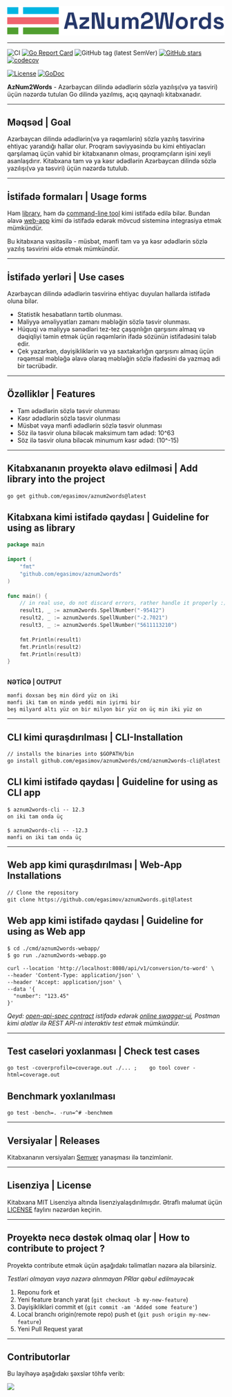 <!---
![aznum2words logo](./assets/img/logo-go-ref-2-crop.png)

![aznum2words logo](./assets/img/logo-go-ref-crop.png)

![aznum2words logo](assets/img/v3.png)

-->

![aznum2words logo](assets/img/logo-v2.png)
- - -
![CI](https://github.com/egasimov/aznum2words/actions/workflows/ci.yml/badge.svg?branch=master)
[![Go Report Card](https://goreportcard.com/badge/github.com/egasimov/aznum2words)](https://goreportcard.com/report/github.com/egasimov/aznum2words)
![GitHub tag (latest SemVer)](https://img.shields.io/github/v/tag/egasimov/aznum2words?sort=semver)
[![GitHub stars](https://img.shields.io/github/stars/egasimov/aznum2words.svg?style=social&label=Stars&style=plastic)](https://github.com/egasimov/aznum2words/stargazers)
[![codecov](https://codecov.io/gh/egasimov/aznum2words/branch/master/graph/badge.svg?token=LDWMTI4VU4)](https://codecov.io/gh/egasimov/aznum2words)

[![License](https://img.shields.io/badge/license-MIT-green)](./LICENSE)
[![GoDoc](https://godoc.org/github.com/egasimov/aznum2words?status.svg)](https://godoc.org/github.com/egasimov/aznum2words)

[//]: # ([![Github Last Commit]&#40;https://img.shields.io/github/last-commit/egasimov/aznum2words?color=61dfc6&label=last%20commit&#41;]&#40;&#41;)
[//]: # (![GitHub all releases]&#40;https://img.shields.io/github/downloads/egasimov/aznum2words/total&#41;)


**AzNum2Words** - Azərbaycan dilində ədədlərin sözlə yazılışı(və ya təsviri) üçün nəzərdə tutulan Go 
dilində yazılmış, açıq qaynaqlı kitabxanadır.

- - -

## Məqsəd | Goal
Azərbaycan dilində ədədlərin(və ya rəqəmlərin) sözlə yazılış təsvirinə ehtiyac yarandığı hallar olur. Proqram səviyyəsində bu kimi ehtiyacları qarşılamaq üçün vahid bir kitabxananın olması, proqramçıların işini xeyli asanlaşdırır.
Kitabxana tam və ya kəsr ədədlərin Azərbaycan dilində sözlə yazılışı(və ya təsviri) üçün nəzərdə tutulub.

- - -

## İstifadə formaları | Usage forms

Həm [library](#kitabxana-kimi-istifadə-qaydası--guideline-for-using-as-library), həm
də [command-line tool](#cli-kimi-istifadə-qaydası--guideline-for-using-as-cli-app) kimi istifadə edilə bilər.
Bundan əlavə [web-app](#web-app-kimi-istifadə-qaydası--guideline-for-using-as-web-app) kimi də istifadə edərək mövcud sisteminə integrasiya etmək mümkündür.

Bu kitabxana vasitəsilə - müsbət, mənfi tam və ya kəsr ədədlərin sözlə yazılış təsvirini əldə etmək mümkündür.

- - -

## İstifadə yerləri | Use cases

Azərbaycan dilində ədədlərin təsvirinə ehtiyac duyulan hallarda istifadə oluna bilər.

* Statistik hesabatların tərtib olunması.
* Maliyyə əməliyyatları zamanı məbləğin sözlə təsvir olunması.
* Hüquqi və maliyyə sənədləri tez-tez çaşqınlığın qarşısını almaq və dəqiqliyi təmin etmək
  üçün rəqəmlərin ifadə sözünün istifadəsini tələb edir.
* Çek yazarkən, dəyişikliklərin və ya saxtakarlığın qarşısını almaq üçün rəqəmsal məbləğə əlavə olaraq məbləğin sözlə
  ifadəsini də yazmaq adi bir təcrübədir.

- - -

## Özəlliklər | Features

* Tam ədədlərin sözlə təsvir olunması
* Kəsr ədədlərin sözlə təsvir olunması
* Müsbət vəya mənfi ədədlərin sözlə təsvir olunması
* Söz ilə təsvir oluna biləcək maksimum tam ədəd: 10^63
* Söz ilə təsvir oluna biləcək minumum kəsr ədəd: (10^-15)

- - -

## Kitabxananın proyektə əlavə edilməsi | Add library into the project

```shell
go get github.com/egasimov/aznum2words@latest
```

## Kitabxana kimi istifadə qaydası | Guideline for using as library

```go
package main

import (
	"fmt"
	"github.com/egasimov/aznum2words"
)

func main() {
	// in real use, do not discard errors, rather handle it properly :)
	result1, _ := aznum2words.SpellNumber("-95412")
	result2, _ := aznum2words.SpellNumber("-2.7021")
	result3, _ := aznum2words.SpellNumber("5611113210")

	fmt.Println(result1)
	fmt.Println(result2)
	fmt.Println(result3)
}

```

<br/>**NƏTİCƏ | OUTPUT**

```text
mənfi doxsan beş min dörd yüz on iki
mənfi iki tam on mində yeddi min iyirmi bir
beş milyard altı yüz on bir milyon bir yüz on üç min iki yüz on
```

- - -

## CLI kimi quraşdırılması | CLI-Installation

```shell
// installs the binaries into $GOPATH/bin
go install github.com/egasimov/aznum2words/cmd/aznum2words-cli@latest
```

## CLI kimi istifadə qaydası | Guideline for using as CLI app

```shell
$ aznum2words-cli -- 12.3
on iki tam onda üç

$ aznum2words-cli -- -12.3
mənfi on iki tam onda üç

```
- - -

## Web app kimi quraşdırılması | Web-App Installations

```shell
// Clone the repository
git clone https://github.com/egasimov/aznum2words.git@latest
```

## Web app kimi istifadə qaydası | Guideline for using as Web app

```shell
$ cd ./cmd/aznum2words-webapp/ 
$ go run ./aznum2words-webapp.go
```

```shell
curl --location 'http://localhost:8080/api/v1/conversion/to-word' \
--header 'Content-Type: application/json' \
--header 'Accept: application/json' \
--data '{
  "number": "123.45"
}'
```

_Qeyd: [open-api-spec contract](cmd/aznum2words-webapp/api/open-api-spec.yaml) istifadə edərək  [online swagger-ui](https://editor.swagger.io/), Postman kimi alətlər ilə REST APİ-ni interaktiv test etmək mümkündür._

- - -

## Test caseləri yoxlanması | Check test cases

```shell
go test -coverprofile=coverage.out ./... ;    go tool cover -html=coverage.out
```

## Benchmark yoxlanılması

```shell
go test -bench=. -run=^# -benchmem
```


- - -

## Versiyalar | Releases

Kitabxananın versiyaları [Semver](http://semver.org/) yanaşması ilə tənzimlənir.

- - -

## Lisenziya | License

Kitabxana MIT Lisenziya altında lisenziyalaşdırılmışdır. Ətraflı məlumat üçün
[LICENSE](./LICENSE) faylını nəzərdən keçirin.


- - -

## Proyektə necə dəstək olmaq olar | How to contribute to project ?

Proyektə contribute etmək üçün aşağıdakı təlimatları nəzərə ala bilərsiniz.

*Testləri olmayan vəya nəzərə alınmayan PRlar qəbul edilməyəcək*

1. Reponu fork et
2. Yeni feature branch yarat (`git checkout -b my-new-feature`)
3. Dəyişiklikləri commit et (`git commit -am 'Added some feature'`)
4. Local branchı origin(remote repo) push et  (`git push origin my-new-feature`)
5. Yeni Pull Request yarat

- - - 

## Contributorlar

Bu layihəyə aşağıdakı şəxslər töhfə verib:

<!-- Contributors list -->
<a href="https://github.com/egasimov/aznum2words/graphs/contributors">
  <img src="https://contrib.rocks/image?repo=egasimov/aznum2words" />
</a>

<!--Made with [contrib.rocks](https://contrib.rocks). -->
<!-- Contributors list -->
